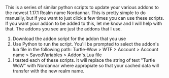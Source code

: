 This is a series of similar python scripts to update your various addons to the newest 1.17.1 Realm name Nordannar. This is pretty simple to do manually, but if you want to just click a few times you can use these scripts. If you want your addon to be added to this, let me know and I will help with that. The addons you see are just the addons that I use.

1) Download the addon script for the addon that you use
2) Use Python to run the script. You'll be prompted to select the addon's lua file in the following path:
   Turtle-Wow > WTF > Account > Account name > SavedVariables > Addon's.Lua file
3) I tested each of these scripts. It will replace the string of text "Turtle WoW" with Nordannar where appropiate so that your cached data will transfer with the new realm name. 
